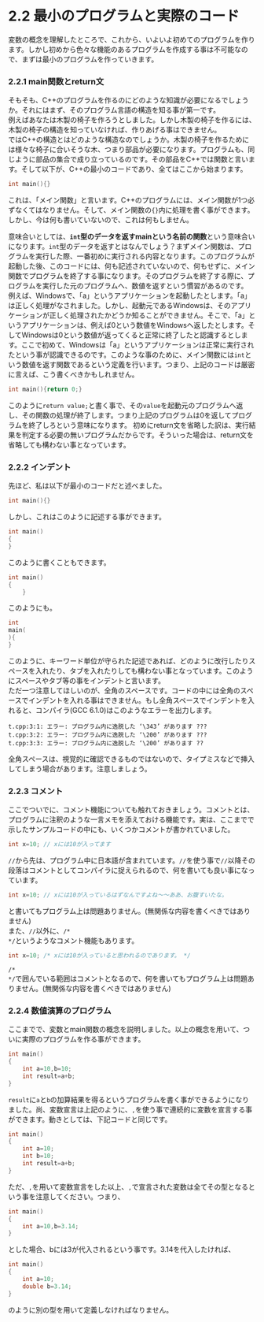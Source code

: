 # 2.2 最小のプログラムと実際のコード

変数の概念を理解したところで、これから、いよいよ初めてのプログラムを作ります。しかし初めから色々な機能のあるプログラムを作成する事は不可能なので、まずは最小のプログラムを作っていきます。

### 2.2.1 main関数とreturn文
そもそも、C++のプログラムを作るのにどのような知識が必要になるでしょうか。それにはまず、そのプログラム言語の構造を知る事が第一です。<br>例えばあなたは木製の椅子を作ろうとしました。しかし木製の椅子を作るには、木製の椅子の構造を知っていなければ、作りあげる事はできません。<br>ではC++の構造とはどのような構造なのでしょうか。木製の椅子を作るためには様々な椅子に合いそうな木、つまり部品が必要になります。プログラムも、同じように部品の集合で成り立っているのです。その部品をC++では関数と言います。そして以下が、C++の最小のコードであり、全てはここから始まります。
```cpp
int main(){}
```
これは、「メイン関数」と言います。C++のプログラムには、メイン関数が1つ必ずなくてはなりません。そして、メイン関数の`{}`内に処理を書く事ができます。しかし、今は何も書いていないので、これは何もしません。

意味合いとしては、**`int`型のデータを返すmainという名前の関数**という意味合いになります。`int`型のデータを返すとはなんでしょう？まずメイン関数は、プログラムを実行した際、一番初めに実行される内容となります。このプログラムが起動した後、このコードには、何も記述されていないので、何もせずに、メイン関数でプログラムを終了する事になります。そのプログラムを終了する際に、プログラムを実行した元のプログラムへ、数値を返すという慣習があるのです。 例えば、Windowsで、「a」というアプリケーションを起動したとします。「a」は正しく処理がなされました。しかし、起動元であるWindowsは、そのアプリケーションが正しく処理されたかどうか知ることができません。そこで、「a」というアプリケーションは、例えば0という数値をWindowsへ返したとします。そしてWindowsは0という数値が返ってくると正常に終了したと認識するとします。ここで初めて、Windowsは「a」というアプリケーションは正常に実行されたという事が認識できるのです。このような事のために、メイン関数には`int`という数値を返す関数であるという定義を行います。つまり、上記のコードは厳密に言えば、こう書くべきかもしれません。

```cpp
int main(){return 0;}
```
このように`return value;`と書く事で、その`value`を起動元のプログラムへ返し、その関数の処理が終了します。つまり上記のプログラムは0を返してプログラムを終了しろという意味になります。
初めにreturn文を省略した訳は、実行結果を判定する必要の無いプログラムだからです。そういった場合は、return文を省略しても構わない事となっています。

### 2.2.2 インデント
先ほど、私は以下が最小のコードだと述べました。

```cpp
int main(){}
```
しかし、これはこのように記述する事ができます。

```cpp
int main()
{
}
```
このように書くこともできます。

```cpp
int main()
{
    }
```
このようにも。

```cpp
int
main(
){
}
```

このように、キーワード単位が守られた記述であれば、どのように改行したりスペースを入れたり、タブを入れたりしても構わない事となっています。このようにスペースやタブ等の事をインデントと言います。<br>ただ一つ注意してほしいのが、全角のスペースです。コードの中には全角のスペースでインデントを入れる事はできません。もし全角スペースでインデントを入れると、コンパイラ(GCC 6.1.0)はこのようなエラーを出力します。
```
t.cpp:3:1: エラー: プログラム内に逸脱した ‘\343’ があります ???
t.cpp:3:2: エラー: プログラム内に逸脱した ‘\200’ があります ???
t.cpp:3:3: エラー: プログラム内に逸脱した ‘\200’ があります ??
```
全角スペースは、視覚的に確認できるものではないので、タイプミスなどで挿入してしまう場合があります。注意しましょう。

### 2.2.3 コメント
ここでついでに、コメント機能についても触れておきましょう。コメントとは、プログラムに注釈のような一言メモを添えておける機能です。実は、ここまでで示したサンプルコードの中にも、いくつかコメントが書かれていました。

```cpp
int x=10; // xには10が入ってます
```
<code>//</code>から先は、プログラム中に日本語が含まれています。<code>//</code>を使う事で<code>//</code>以降その段落はコメントとしてコンパイラに捉えられるので、何を書いても良い事になっています。

```cpp
int x=10; // xには10が入っているはずなんですよね〜〜ああ、お腹すいたな。
```
と書いてもプログラム上は問題ありません。(無関係な内容を書くべきではありません)<br>また、<code>//</code>以外に、<code>/&#42; &#42;/</code>というようなコメント機能もあります。

```cpp
int x=10; /* xには10が入っていると思われるのであります。 */
```
<code>/&#42; &#42;/</code>で囲んでいる範囲はコメントとなるので、何を書いてもプログラム上は問題ありません。(無関係な内容を書くべきではありません)

### 2.2.4 数値演算のプログラム

ここまでで、変数とmain関数の概念を説明しました。以上の概念を用いて、ついに実際のプログラムを作る事ができます。

```cpp
int main()
{
    int a=10,b=10;
    int result=a+b;
}
```
`result`に`a`と`b`の加算結果を得るというプログラムを書く事ができるようになりました。尚、変数宣言は上記のように、`,`を使う事で連続的に変数を宣言する事ができます。動きとしては、下記コードと同じです。

```cpp
int main()
{
    int a=10;
    int b=10;
    int result=a+b;
}
```
ただ、`,`を用いて変数宣言をした以上、`,`で宣言された変数は全てその型となるという事を注意してください。つまり、

```cpp
int main()
{
    int a=10,b=3.14;
}
```
とした場合、bには3が代入されるという事です。3.14を代入したければ、

```cpp
int main()
{
    int a=10;
    double b=3.14;
}
```
のように別の型を用いて定義しなければなりません。